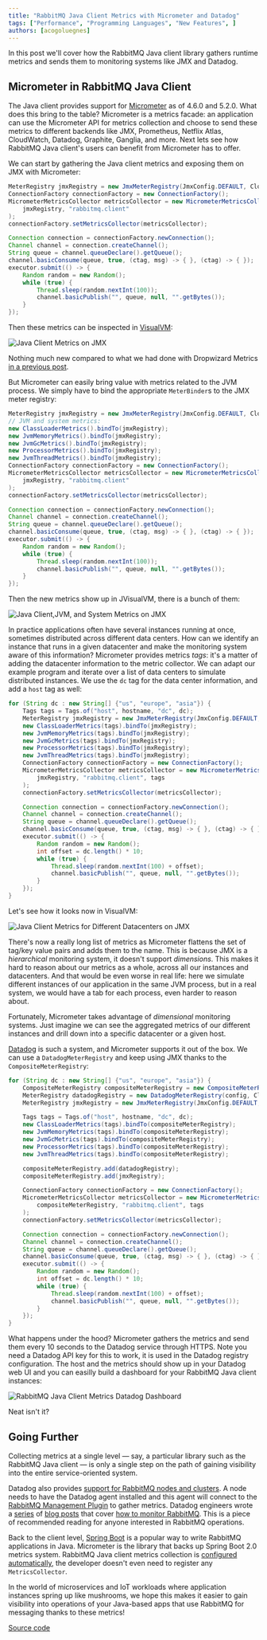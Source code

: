 ```yaml
---
title: "RabbitMQ Java Client Metrics with Micrometer and Datadog"
tags: ["Performance", "Programming Languages", "New Features", ]
authors: [acogoluegnes]
---
```


In this post we'll cover how the RabbitMQ Java client library gathers runtime metrics and sends them to monitoring systems like JMX and Datadog.

<!-- truncate -->

## Micrometer in RabbitMQ Java Client

The Java client provides support for [Micrometer](http://micrometer.io/) as of 4.6.0 and 5.2.0. What does this bring to the table? Micrometer is a metrics facade: an application can use the Micrometer API for metrics collection and choose to send these metrics to different backends like JMX, Prometheus, Netflix Atlas, CloudWatch, Datadog, Graphite, Ganglia, and more.
Next lets see how RabbitMQ Java client's users can benefit from Micrometer has to offer. 

We can start by gathering the Java client metrics and exposing them on JMX with Micrometer:

```java
MeterRegistry jmxRegistry = new JmxMeterRegistry(JmxConfig.DEFAULT, Clock.SYSTEM);
ConnectionFactory connectionFactory = new ConnectionFactory();
MicrometerMetricsCollector metricsCollector = new MicrometerMetricsCollector(
    jmxRegistry, "rabbitmq.client"
);
connectionFactory.setMetricsCollector(metricsCollector);

Connection connection = connectionFactory.newConnection();
Channel channel = connection.createChannel();
String queue = channel.queueDeclare().getQueue();
channel.basicConsume(queue, true, (ctag, msg) -> { }, (ctag) -> { });
executor.submit(() -> {
    Random random = new Random();
    while (true) {
        Thread.sleep(random.nextInt(100));
        channel.basicPublish("", queue, null, "".getBytes());
    }
});
```

Then these metrics can be inspected in [VisualVM](https://visualvm.github.io/download.html):

![Java Client Metrics on JMX](rabbitmq-java-client-metrics-jmx.png "Java Client Metrics on JMX")

Nothing much new compared to what we had done with Dropwizard Metrics [in a previous post](/blog/2016/11/30/metrics-support-in-rabbitmq-java-client-4-0).

But Micrometer can easily bring value with metrics related to the JVM process. We simply have to bind the appropriate `MeterBinder`s to the JMX meter registry:

```java
MeterRegistry jmxRegistry = new JmxMeterRegistry(JmxConfig.DEFAULT, Clock.SYSTEM);
// JVM and system metrics:
new ClassLoaderMetrics().bindTo(jmxRegistry);
new JvmMemoryMetrics().bindTo(jmxRegistry);
new JvmGcMetrics().bindTo(jmxRegistry);
new ProcessorMetrics().bindTo(jmxRegistry);
new JvmThreadMetrics().bindTo(jmxRegistry);
ConnectionFactory connectionFactory = new ConnectionFactory();
MicrometerMetricsCollector metricsCollector = new MicrometerMetricsCollector(
    jmxRegistry, "rabbitmq.client"
);
connectionFactory.setMetricsCollector(metricsCollector);

Connection connection = connectionFactory.newConnection();
Channel channel = connection.createChannel();
String queue = channel.queueDeclare().getQueue();
channel.basicConsume(queue, true, (ctag, msg) -> { }, (ctag) -> { });
executor.submit(() -> {
    Random random = new Random();
    while (true) {
        Thread.sleep(random.nextInt(100));
        channel.basicPublish("", queue, null, "".getBytes());
    }
});
```

Then the new metrics show up in JVisualVM, there is a bunch of them:

![Java Client,JVM, and System Metrics on JMX](rabbitmq-java-client-metrics-jmx-more-metrics.png "Java Client, JVM, and System Metrics on JMX")

In practice applications often have several instances running at once, sometimes distributed across different data centers. How can we identify an instance that runs in a given datacenter and make the monitoring system aware of this information? Micrometer provides metrics _tags_: it's a matter of adding the datacenter information to the metric collector. We can adapt our example program and iterate over a list of data centers to simulate distributed instances. We use the `dc` tag for the data center information, and add a `host` tag as well:

```java
for (String dc : new String[] {"us", "europe", "asia"}) {
    Tags tags = Tags.of("host", hostname, "dc", dc);
    MeterRegistry jmxRegistry = new JmxMeterRegistry(JmxConfig.DEFAULT, Clock.SYSTEM);
    new ClassLoaderMetrics(tags).bindTo(jmxRegistry);
    new JvmMemoryMetrics(tags).bindTo(jmxRegistry);
    new JvmGcMetrics(tags).bindTo(jmxRegistry);
    new ProcessorMetrics(tags).bindTo(jmxRegistry);
    new JvmThreadMetrics(tags).bindTo(jmxRegistry);
    ConnectionFactory connectionFactory = new ConnectionFactory();
    MicrometerMetricsCollector metricsCollector = new MicrometerMetricsCollector(
        jmxRegistry, "rabbitmq.client", tags
    );
    connectionFactory.setMetricsCollector(metricsCollector);

    Connection connection = connectionFactory.newConnection();
    Channel channel = connection.createChannel();
    String queue = channel.queueDeclare().getQueue();
    channel.basicConsume(queue, true, (ctag, msg) -> { }, (ctag) -> { });
    executor.submit(() -> {
        Random random = new Random();
        int offset = dc.length() * 10;
        while (true) {
            Thread.sleep(random.nextInt(100) + offset);
            channel.basicPublish("", queue, null, "".getBytes());
        }
    }); 
}
```

Let's see how it looks now in VisualVM:

![Java Client Metrics for Different Datacenters on JMX](rabbitmq-java-client-metrics-jmx-dc.png "Java Client Metrics for Different Datacenters on JMX")

There's now a really long list of metrics as Micrometer flattens the set of tag/key value pairs and adds them to the name. This is because JMX is a _hierarchical_ monitoring system, it doesn't support _dimensions_. This makes it hard to reason about our metrics as a whole, across all our instances and datacenters. And that would be even worse in real life: here we simulate different instances of our application in the same JVM process, but in a real system, we would have a tab for each process, even harder to reason about.

Fortunately, Micrometer takes advantage of _dimensional_ monitoring systems. Just imagine we can see the aggregated metrics of our different instances and drill down into a specific datacenter or a given host.

[Datadog](https://www.datadoghq.com/) is such a system, and Micrometer supports it out of the box. We can use a `DatadogMeterRegistry` and keep using JMX thanks to the `CompositeMeterRegistry`:

```java
for (String dc : new String[] {"us", "europe", "asia"}) {
    CompositeMeterRegistry compositeMeterRegistry = new CompositeMeterRegistry();
    MeterRegistry datadogRegistry = new DatadogMeterRegistry(config, Clock.SYSTEM);
    MeterRegistry jmxRegistry = new JmxMeterRegistry(JmxConfig.DEFAULT, Clock.SYSTEM);

    Tags tags = Tags.of("host", hostname, "dc", dc);
    new ClassLoaderMetrics(tags).bindTo(compositeMeterRegistry);
    new JvmMemoryMetrics(tags).bindTo(compositeMeterRegistry);
    new JvmGcMetrics(tags).bindTo(compositeMeterRegistry);
    new ProcessorMetrics(tags).bindTo(compositeMeterRegistry);
    new JvmThreadMetrics(tags).bindTo(compositeMeterRegistry);

    compositeMeterRegistry.add(datadogRegistry);
    compositeMeterRegistry.add(jmxRegistry);

    ConnectionFactory connectionFactory = new ConnectionFactory();
    MicrometerMetricsCollector metricsCollector = new MicrometerMetricsCollector(
        compositeMeterRegistry, "rabbitmq.client", tags
    );
    connectionFactory.setMetricsCollector(metricsCollector);

    Connection connection = connectionFactory.newConnection();
    Channel channel = connection.createChannel();
    String queue = channel.queueDeclare().getQueue();
    channel.basicConsume(queue, true, (ctag, msg) -> { }, (ctag) -> { });
    executor.submit(() -> {
        Random random = new Random();
        int offset = dc.length() * 10;
        while (true) {
            Thread.sleep(random.nextInt(100) + offset);
            channel.basicPublish("", queue, null, "".getBytes());
        }
    });
}
```

What happens under the hood? Micrometer gathers the metrics and send them every 10 seconds to the Datadog service through HTTPS. Note you need a Datadog API key for this to work, it is used in the Datadog registry configuration. The host and the metrics should show up in your Datadog web UI and you can easilly build a dashboard for your RabbitMQ Java client instances:

![RabbitMQ Java Client Metrics Datadog Dashboard](rabbitmq-java-client-metrics-datadog-dashboard.png "RabbitMQ Java Client Metrics Datadog Dashboard")

Neat isn't it?

## Going Further

Collecting metrics at a single level — say, a particular library such as the RabbitMQ Java client — is only a single step on the path
of gaining visibility into the entire service-oriented system.

Datadog also provides [support for RabbitMQ nodes and clusters](https://docs.datadoghq.com/integrations/rabbitmq/). A node needs to have the Datadog agent installed and this agent will connect to the [RabbitMQ Management Plugin](/docs/management) to gather metrics. Datadog engineers wrote a [series](https://www.datadoghq.com/blog/rabbitmq-monitoring/) of [blog posts](https://www.datadoghq.com/blog/rabbitmq-monitoring-tools) that cover [how to monitor RabbitMQ](https://www.datadoghq.com/blog/monitoring-rabbitmq-performance-with-datadog/). This is a piece of recommended reading for anyone interested in RabbitMQ operations.

Back to the client level, [Spring Boot](https://projects.spring.io/spring-boot/) is a popular way to write RabbitMQ applications in Java. Micrometer is the library that backs up Spring Boot 2.0 metrics system. RabbitMQ Java client metrics collection is [configured automatically](https://docs.spring.io/spring-boot/docs/2.0.0.RELEASE/reference/htmlsingle/#production-ready-metrics-rabbitmq), the developer doesn't even need to register any `MetricsCollector`.

In the world of microservices and IoT workloads where application instances spring up like mushrooms, we hope this makes it easier to gain visibility
into operations of your Java-based apps that use RabbitMQ for messaging thanks to these metrics!

[Source code](https://github.com/acogoluegnes/rabbitmq-java-client-micrometer-datadog)
